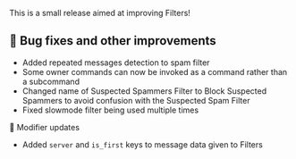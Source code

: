 This is a small release aimed at improving Filters!

## 🔧 Bug fixes and other improvements
- Added repeated messages detection to spam filter
- Some owner commands can now be invoked as a command rather than a subcommand
- Changed name of Suspected Spammers Filter to Block Suspected Spammers to avoid confusion with the Suspected Spam Filter
- Fixed slowmode filter being used multiple times

🧩 Modifier updates
- Added `server` and `is_first` keys to message data given to Filters